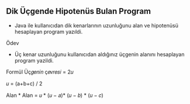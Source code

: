 ## Dik Üçgende Hipotenüs Bulan Program
* Java ile kullanıcıdan dik kenarlarının uzunluğunu alan ve hipotenüsü hesaplayan program yazıldi.

Ödev
* Üç kenar uzunluğunu kullanıcıdan aldığınız üçgenin alanını hesaplayan program yazildi.

Formül
Üç𝑔𝑒𝑛𝑖𝑛 ç𝑒𝑣𝑟𝑒𝑠𝑖 = 2𝑢

𝑢 = (a+b+c) / 2

Alan * Alan = 𝑢 * (𝑢 − 𝑎)* (𝑢 − 𝑏) * (𝑢 − 𝑐)